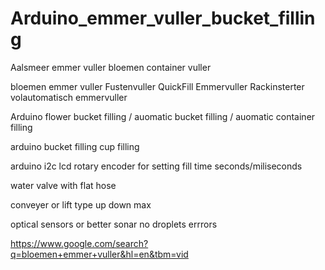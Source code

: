 # Arduino_emmer_vuller_bucket_filling

Aalsmeer emmer vuller bloemen container vuller

bloemen emmer vuller Fustenvuller QuickFill Emmervuller Rackinsterter volautomatisch emmervuller

Arduino flower bucket filling / auomatic bucket filling / auomatic container filling

arduino bucket filling cup filling

arduino i2c lcd rotary encoder for setting fill time seconds/miliseconds

water valve with flat hose

conveyer or lift type up down max

optical sensors or better sonar no droplets errrors

https://www.google.com/search?q=bloemen+emmer+vuller&hl=en&tbm=vid
